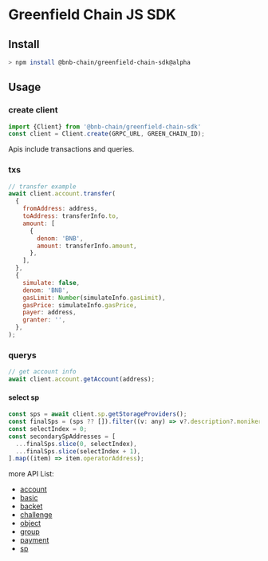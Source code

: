 # Greenfield Chain JS SDK

## Install

```bash
> npm install @bnb-chain/greenfield-chain-sdk@alpha
```

## Usage

### create client
```js
import {Client} from '@bnb-chain/greenfield-chain-sdk'
const client = Client.create(GRPC_URL, GREEN_CHAIN_ID);
```

Apis include transactions and queries.

### txs

```js
// transfer example
await client.account.transfer(
  {
    fromAddress: address,
    toAddress: transferInfo.to,
    amount: [
      {
        denom: 'BNB',
        amount: transferInfo.amount,
      },
    ],
  },
  {
    simulate: false,
    denom: 'BNB',
    gasLimit: Number(simulateInfo.gasLimit),
    gasPrice: simulateInfo.gasPrice,
    payer: address,
    granter: '',
  },
);
```

### querys

```js
// get account info
await client.account.getAccount(address);
```

#### select sp

```js
const sps = await client.sp.getStorageProviders();
const finalSps = (sps ?? []).filter((v: any) => v?.description?.moniker !== 'QATest');
const selectIndex = 0;
const secondarySpAddresses = [
  ...finalSps.slice(0, selectIndex),
  ...finalSps.slice(selectIndex + 1),
].map((item) => item.operatorAddress);
```

more API List:

* [account](./src/api/account.ts)
* [basic](./src/api/basic.ts)
* [backet](./src/api/backet.ts)
* [challenge](./src/api/challenge.ts)
* [object](./src/api/object.ts)
* [group](./src/api/group.ts)
* [payment](./src/api/payment.ts)
* [sp](./src/api/sp.ts)


<!-- 
### putBucketPolicy

```js
// `resource` params
const resource = newBucketGRN(bucketName);
msg.resource = GRNToString(resource);
```
 -->
